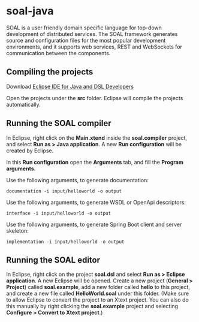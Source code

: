 # soal-java

SOAL is a user friendly domain specific language for top-down development of distributed services. The SOAL framework generates source and configuration files for the most popular development environments, and it supports web services, REST and WebSockets for communication between the components.

## Compiling the projects

Download [Eclipse IDE for Java and DSL Developers](https://www.eclipse.org/downloads/packages/release/2023-06/r/eclipse-ide-java-and-dsl-developers)

Open the projects under the **src** folder. Eclipse will compile the projects automatically.

## Running the SOAL compiler

In Eclipse, right click on the **Main.xtend** inside the **soal.compiler** project, and select **Run as > Java application**. A new **Run configuration** will be created by Eclipse.

In this **Run configuration** open the **Arguments** tab, and fill the **Program arguments**.

Use the following arguments, to generate documentation:
```
documentation -i input/helloworld -o output
```

Use the following arguments, to generate WSDL or OpenApi descriptors:
```
interface -i input/helloworld -o output
```

Use the following arguments, to generate Spring Boot client and server skeleton:
```
implementation -i input/helloworld -o output
```

## Running the SOAL editor

In Eclipse, right click on the project **soal.dsl** and select **Run as > Eclipse application**. A new Eclipse will be opened. Create a new project (**General > Project**) called **soal.example**, add a new folder called **hello** to this project, and create a new file called **HelloWorld.soal** under this folder. (Make sure to allow Eclipse to convert the project to an Xtext project. You can also do this manually by right clicking the **soal.example** project and selecting **Configure > Convert to Xtext project**.)

